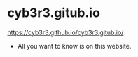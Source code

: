 # cyb3r3.gitub.io 
https://cyb3r3.github.io/cyb3r3.gitub.io/
- All you want to know is on this website. 
